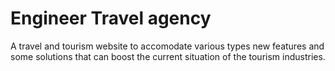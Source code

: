 # Engineer Travel agency
 A travel and tourism website to accomodate various types new features and some solutions that can boost the current situation of the tourism industries.
